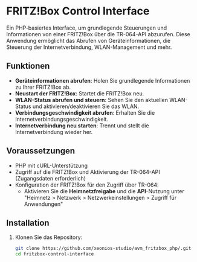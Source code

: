 # FRITZ!Box Control Interface

Ein PHP-basiertes Interface, um grundlegende Steuerungen und Informationen von einer FRITZ!Box über die TR-064-API abzurufen. Diese Anwendung ermöglicht das Abrufen von Geräteinformationen, die Steuerung der Internetverbindung, WLAN-Management und mehr.

## Funktionen

- **Geräteinformationen abrufen**: Holen Sie grundlegende Informationen zu Ihrer FRITZ!Box ab.
- **Neustart der FRITZ!Box**: Startet die FRITZ!Box neu.
- **WLAN-Status abrufen und steuern**: Sehen Sie den aktuellen WLAN-Status und aktivieren/deaktivieren Sie das WLAN.
- **Verbindungsgeschwindigkeit abrufen**: Erhalten Sie die Internetverbindungsgeschwindigkeit.
- **Internetverbindung neu starten**: Trennt und stellt die Internetverbindung wieder her.

## Voraussetzungen

- PHP mit cURL-Unterstützung
- Zugriff auf die FRITZ!Box und Aktivierung der TR-064-API (Zugangsdaten erforderlich)
- Konfiguration der FRITZ!Box für den Zugriff über TR-064:
  - Aktivieren Sie die **Heimnetzfreigabe** und die **API**-Nutzung unter "Heimnetz > Netzwerk > Netzwerkeinstellungen > Zugriff für Anwendungen"

## Installation

1. Klonen Sie das Repository:

   ```bash
   git clone https://github.com/xeonios-studio/avm_fritzbox_php/.git
   cd fritzbox-control-interface
